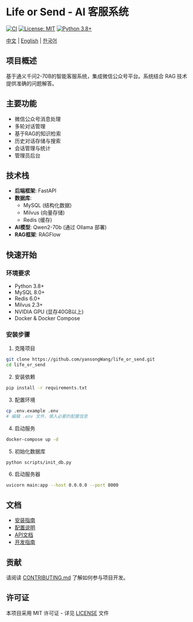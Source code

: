 # Life or Send - AI 客服系统

[![CI](https://github.com/yansongWang/life_or_send/actions/workflows/ci.yml/badge.svg)](https://github.com/yansongWang/life_or_send/actions/workflows/ci.yml)
[![License: MIT](https://img.shields.io/badge/License-MIT-yellow.svg)](https://opensource.org/licenses/MIT)
[![Python 3.8+](https://img.shields.io/badge/python-3.8+-blue.svg)](https://www.python.org/downloads/release/python-380/)

[中文](README_ZH.md) | [English](README_EN.md) | [한국어](README_KR.md)

## 项目概述
基于通义千问2-70B的智能客服系统，集成微信公众号平台。系统结合 RAG 技术提供准确的问题解答。

## 主要功能
- 微信公众号消息处理
- 多轮对话管理
- 基于RAG的知识检索
- 历史对话存储与搜索
- 会话管理与统计
- 管理员后台

## 技术栈
- **后端框架**: FastAPI
- **数据库**: 
  - MySQL (结构化数据)
  - Milvus (向量存储)
  - Redis (缓存)
- **AI模型**: Qwen2-70b (通过 Ollama 部署)
- **RAG框架**: RAGFlow

## 快速开始

### 环境要求
- Python 3.8+
- MySQL 8.0+
- Redis 6.0+
- Milvus 2.3+
- NVIDIA GPU (显存40GB以上)
- Docker & Docker Compose

### 安装步骤

1. 克隆项目
```bash
git clone https://github.com/yansongWang/life_or_send.git
cd life_or_send
```

2. 安装依赖
```bash
pip install -r requirements.txt
```

3. 配置环境
```bash
cp .env.example .env
# 编辑 .env 文件，填入必要的配置信息
```

4. 启动服务
```bash
docker-compose up -d
```

5. 初始化数据库
```bash
python scripts/init_db.py
```

6. 启动服务器
```bash
uvicorn main:app --host 0.0.0.0 --port 8000
```

## 文档
- [安装指南](INSTALL.md)
- [配置说明](CONFIG.md)
- [API文档](docs/api.md)
- [开发指南](docs/development.md)

## 贡献
请阅读 [CONTRIBUTING.md](CONTRIBUTING.md) 了解如何参与项目开发。

## 许可证
本项目采用 MIT 许可证 - 详见 [LICENSE](LICENSE) 文件